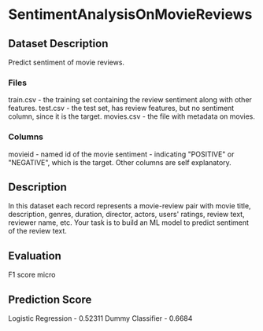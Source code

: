 # SentimentAnalysisOnMovieReviews

## Dataset Description
Predict sentiment of movie reviews.

### Files
train.csv - the training set containing the review sentiment along with other features.
test.csv - the test set, has review features, but no sentiment column, since it is the target.
movies.csv - the file with metadata on movies.

### Columns
movieid - named id of the movie
sentiment - indicating "POSITIVE" or "NEGATIVE", which is the target.
Other columns are self explanatory.

## Description
In this dataset each record represents a movie-review pair with movie title, description, genres, duration, director, actors, users' ratings, review text, reviewer name, etc. Your task is to build an ML model to predict sentiment of the review text.

## Evaluation
F1 score micro

## Prediction Score

Logistic Regression - 0.52311
Dummy Classifier - 0.6684
